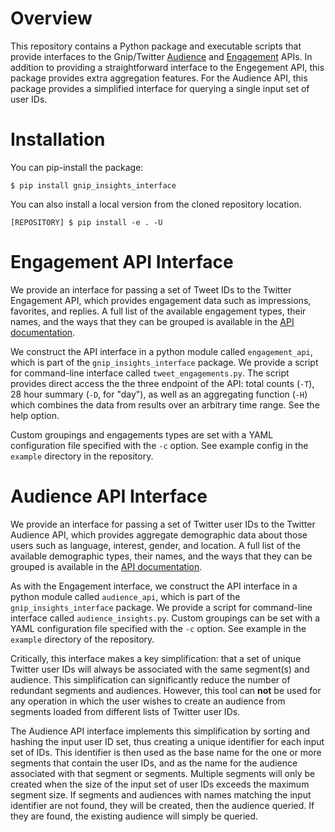 # Overview

This repository contains a Python package and executable scripts that provide
interfaces to the Gnip/Twitter
[Audience](http://support.gnip.com/apis/audience_api/) and
[Engagement](http://support.gnip.com/apis/engagement_api/) APIs. In addition
to providing a straightforward interface to the Engegement API, this package 
provides extra aggregation features. For the Audience API,
this package provides a simplified interface for querying a single input set of
user IDs.

# Installation

You can pip-install the package:

`$ pip install gnip_insights_interface`

You can also install a local version from the cloned repository location.

`[REPOSITORY] $ pip install -e . -U`

# Engagement API Interface

We provide an interface for passing a set of Tweet IDs to the Twitter
Engagement API, which provides engagement data such as impressions, favorites,
and replies.  A full list of the available engagement types, their names, and
the ways that they can be grouped is available in the [API
documentation](http://support.gnip.com/apis/engagement_api/). 

We construct the API interface in a python module called `engagement_api`,
which is part of the `gnip_insights_interface` package.  We provide a script
for command-line interface called `tweet_engagements.py`.  The script provides
direct access the the three endpoint of the API: total counts (`-T`), 28 hour
summary (`-D`, for "day"), as well as an aggregating function (`-H`) which
combines the data from results over an arbitrary time range. See the help option.

Custom groupings and engagements types are set with a YAML configuration file
specified with the `-c` option. See example config in the `example` 
directory in the repository.

# Audience API Interface

We provide an interface for passing a set of Twitter user IDs to the Twitter
Audience API, which provides aggregate demographic data about those users such
as language, interest, gender, and location.  A full list of the available
demographic types, their names, and the ways that they can be grouped is
available in the [API
documentation](http://support.gnip.com/apis/audience_api/). 

As with the Engagement interface, we construct the API interface in a python
module called `audience_api`, which is part of the `gnip_insights_interface`
package.  We provide a script for command-line interface called
`audience_insights.py`. Custom groupings can be set with a YAML configuration
file specified with the `-c` option. See example in the `example` directory 
of the repository.

Critically, this interface makes a key simplification: that a set of unique
Twitter user IDs will always be associated with the same segment(s) and
audience. This simplification can significantly reduce the number of redundant
segments and audiences. However, this tool can **not** be used for any operation
in which the user wishes to create an audience from segments loaded from
different lists of Twitter user IDs.

The Audience API interface implements this simplification by sorting and
hashing the input user ID set, thus creating a unique identifier for each 
input set of IDs. This identifier is then used as the base name for the one or more
segments that contain the user IDs, and as the name for the
audience associated with that segment or segments. Multiple segments will only
be created when the size of the input set of user IDs exceeds the maximum
segment size. If segments and audiences with names matching the input identifier
are not found, they will be created, then the audience queried. If they are found,
the existing audience will simply be queried.





